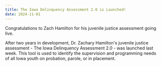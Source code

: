 ```yaml
---
title: The Iowa Delinquency Assessment 2.0 is Launched!
date: 2024-11-01
---
```


Congratulations to Zach Hamilton for his juvenile justice assessment going live.

<!--more-->

After two years in development, Dr. Zachary Hamilton's juvenile justice assessment - The Iowa Delinquency Assessment 2.0 - was launched last week. This tool is used to identify the supervision and programming needs of all Iowa youth on probation, parole, or in placement.
